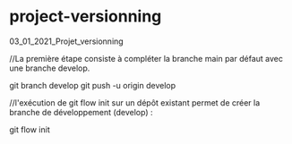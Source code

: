 # project-versionning
03_01_2021_Projet_versionning

//La première étape consiste à compléter la branche main par défaut avec une branche develop. 

git branch develop
git push -u origin develop

//l'exécution de git flow init sur un dépôt existant permet de créer la branche de développement (develop) :

git flow init

